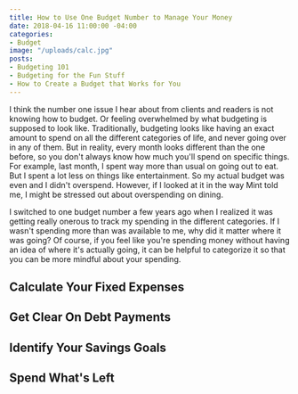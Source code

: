 ```yaml
---
title: How to Use One Budget Number to Manage Your Money
date: 2018-04-16 11:00:00 -04:00
categories:
- Budget
image: "/uploads/calc.jpg"
posts:
- Budgeting 101
- Budgeting for the Fun Stuff
- How to Create a Budget that Works for You
---
```


I think the number one issue I hear about from clients and readers is not knowing how to budget. Or feeling overwhelmed by what budgeting is supposed to look like. Traditionally, budgeting looks like having an exact amount to spend on all the different categories of life, and never going over in any of them. But in reality, every month looks different than the one before, so you don't always know how much you'll spend on specific things. For example, last month, I spent way more than usual on going out to eat. But I spent a lot less on things like entertainment. So my actual budget was even and I didn't overspend. However, if I looked at it in the way Mint told me, I might be stressed out about overspending on dining.

I switched to one budget number a few years ago when I realized it was getting really onerous to track my spending in the different categories. If I wasn't spending more than was available to me, why did it matter where it was going? Of course, if you feel like you're spending money without having an idea of where it's actually going, it can be helpful to categorize it so that you can be more mindful about your spending.

## Calculate Your Fixed Expenses

## Get Clear On Debt Payments

## Identify Your Savings Goals

## Spend What's Left